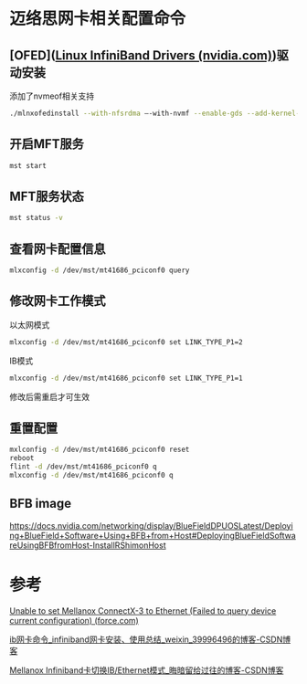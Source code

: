 # 迈络思网卡相关配置命令

## [OFED]([Linux InfiniBand Drivers (nvidia.com)](https://network.nvidia.com/products/infiniband-drivers/linux/mlnx_ofed/))驱动安装

添加了nvmeof相关支持

```bash
./mlnxofedinstall --with-nfsrdma –-with-nvmf --enable-gds --add-kernel-support
```



## 开启MFT服务

```bash
mst start
```

## MFT服务状态

```bash
mst status -v
```

## 查看网卡配置信息

```bash
mlxconfig -d /dev/mst/mt41686_pciconf0 query
```

## 修改网卡工作模式

以太网模式

```bash
mlxconfig -d /dev/mst/mt41686_pciconf0 set LINK_TYPE_P1=2
```

IB模式

```bash
mlxconfig -d /dev/mst/mt41686_pciconf0 set LINK_TYPE_P1=1
```

修改后需重启才可生效

## 重置配置

```bash
mxlconfig -d /dev/mst/mt41686_pciconf0 reset
reboot
flint -d /dev/mst/mt41686_pciconf0 q
mlxconfig -d /dev/mst/mt41686_pciconf0 q
```



## BFB image

https://docs.nvidia.com/networking/display/BlueFieldDPUOSLatest/Deploying+BlueField+Software+Using+BFB+from+Host#DeployingBlueFieldSoftwareUsingBFBfromHost-InstallRShimonHost



# 参考

[Unable to set Mellanox ConnectX-3 to Ethernet (Failed to query device current configuration) (force.com)](https://mymellanox.force.com/mellanoxcommunity/s/question/0D51T00006RVv0vSAD/unable-to-set-mellanox-connectx3-to-ethernet-failed-to-query-device-current-configuration)

[ib网卡命令_infiniband网卡安装、使用总结_weixin_39996496的博客-CSDN博客](https://blog.csdn.net/weixin_39996496/article/details/111796131?spm=1001.2101.3001.6650.1&utm_medium=distribute.pc_relevant.none-task-blog-2~default~CTRLIST~Rate-1-111796131-blog-108033334.pc_relevant_recovery_v2&depth_1-utm_source=distribute.pc_relevant.none-task-blog-2~default~CTRLIST~Rate-1-111796131-blog-108033334.pc_relevant_recovery_v2&utm_relevant_index=2)

[Mellanox Infiniband卡切换IB/Ethernet模式_晦暗留给过往的博客-CSDN博客](https://blog.csdn.net/qq_44777969/article/details/108033334)